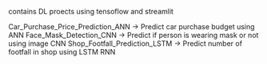 contains DL proects using tensoflow and streamlit 

Car_Purchase_Price_Prediction_ANN -> Predict car purchase budget using ANN
Face_Mask_Detection_CNN -> Predict if person is wearing mask or not using image CNN
Shop_Footfall_Prediction_LSTM -> Predict number of footfall in shop using LSTM RNN
